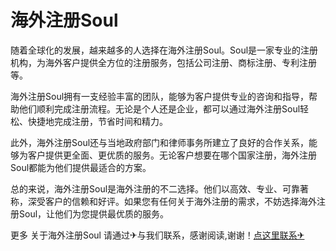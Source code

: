 # 海外注册Soul

随着全球化的发展，越来越多的人选择在海外注册Soul。Soul是一家专业的注册机构，为海外客户提供全方位的注册服务，包括公司注册、商标注册、专利注册等。

海外注册Soul拥有一支经验丰富的团队，能够为客户提供专业的咨询和指导，帮助他们顺利完成注册流程。无论是个人还是企业，都可以通过海外注册Soul轻松、快捷地完成注册，节省时间和精力。

此外，海外注册Soul还与当地政府部门和律师事务所建立了良好的合作关系，能够为客户提供更全面、更优质的服务。无论客户想要在哪个国家注册，海外注册Soul都能为他们提供最适合的方案。

总的来说，海外注册Soul是海外注册的不二选择。他们以高效、专业、可靠著称，深受客户的信赖和好评。如果您有任何关于海外注册的需求，不妨选择海外注册Soul，让他们为您提供最优质的服务。

更多 关于海外注册Soul 请通过✈与我们联系，感谢阅读,谢谢！[点这里联系✈](https://a.k02.cc)